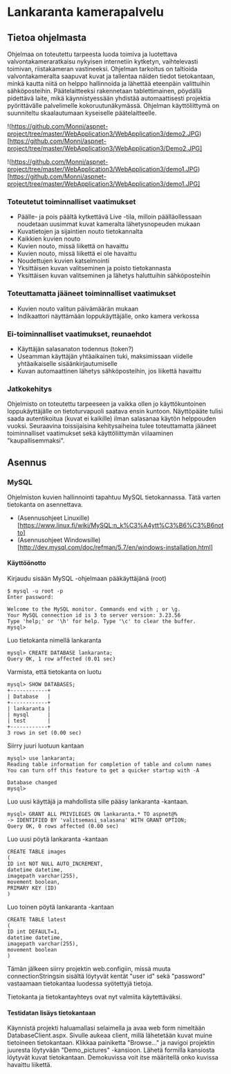 # Lankaranta kamerapalvelu
## Tietoa ohjelmasta
Ohjelmaa on toteutettu tarpeesta luoda toimiva ja luotettava valvontakameraratkaisu nykyisen internetiin kytketyn, vaihtelevasti toimivan, riistakameran vastineeksi. Ohjelman tarkoitus on taltioida valvontakameralta saapuvat kuvat ja tallentaa näiden tiedot tietokantaan, minkä kautta niitä on helppo hallinnoida ja lähettää eteenpäin valittuihin sähköposteihin.
Päätelaitteeksi rakennetaan tablettimainen, pöydällä pidettävä laite, mikä käynnistyessään yhdistää automaattisesti projektia pyörittävälle palvelimelle kokoruutunäkymässä. Ohjelman käyttöliittymä on suunniteltu skaalautumaan kyseiselle päätelaitteelle.

!(https://github.com/Monni/aspnet-project/tree/master/WebApplication3/WebApplication3/demo2.JPG)[https://github.com/Monni/aspnet-project/tree/master/WebApplication3/WebApplication3/Demo2.JPG]

!(https://github.com/Monni/aspnet-project/tree/master/WebApplication3/WebApplication3/demo1.JPG)[https://github.com/Monni/aspnet-project/tree/master/WebApplication3/WebApplication3/demo1.JPG]

### Toteutetut toiminnalliset vaatimukset
* Päälle- ja pois päältä kytkettävä Live -tila, milloin päälläollessaan noudetaan uusimmat kuvat kameralta lähetysnopeuden mukaan
* Kuvatietojen ja sijaintien nouto tietokannalta
* Kaikkien kuvien nouto
* Kuvien nouto, missä liikettä on havaittu
* Kuvien nouto, missä liikettä ei ole havaittu
* Noudettujen kuvien katselmointi
* Yksittäisen kuvan valitseminen ja poisto tietokannasta
* Yksittäisen kuvan valitseminen ja lähetys haluttuihin sähköposteihin

### Toteuttamatta jääneet toiminnalliset vaatimukset
* Kuvien nouto valitun päivämäärän mukaan
* Indikaattori näyttämään loppukäyttäjälle, onko kamera verkossa

### Ei-toiminnalliset vaatimukset, reunaehdot
* Käyttäjän salasanaton todennus (token?)
* Useamman käyttäjän yhtäaikainen tuki, maksimissaan viidelle yhtäaikaiselle sisäänkirjautumiselle
* Kuvan automaattinen lähetys sähköposteihin, jos liikettä havaittu

### Jatkokehitys
Ohjelmisto on toteutettu tarpeeseen ja vaikka ollen jo käyttökuntoinen loppukäyttäjälle on tietoturvapuoli saatava ensin kuntoon. Näyttöpääte tulisi saada autentikoitua (kuvat ei kaikille) ilman salasanaa käytön helppouden vuoksi. Seuraavina toissijaisina kehitysaiheina tulee toteuttamatta jääneet toiminnalliset vaatimukset sekä käyttöliittymän viilaaminen "kaupallisemmaksi".

## Asennus
### MySQL
Ohjelmiston kuvien hallinnointi tapahtuu MySQL tietokannassa. Tätä varten tietokanta on asennettava.
*  (Asennusohjeet Linuxille) [https://www.linux.fi/wiki/MySQL:n_k%C3%A4ytt%C3%B6%C3%B6notto]
*  (Asennusohjeet Windowsille) [http://dev.mysql.com/doc/refman/5.7/en/windows-installation.html]

#### Käyttöönotto
Kirjaudu sisään MySQL -ohjelmaan pääkäyttäjänä (root)
```
$ mysql -u root -p
Enter password:
```
```
Welcome to the MySQL monitor. Commands end with ; or \g.
Your MySQL connection id is 3 to server version: 3.23.56
Type 'help;' or '\h' for help. Type '\c' to clear the buffer.
mysql>
```
Luo tietokanta nimellä lankaranta
```
mysql> CREATE DATABASE lankaranta;
Query OK, 1 row affected (0.01 sec)
```
Varmista, että tietokanta on luotu
```
mysql> SHOW DATABASES;
+------------+
| Database   |
+------------+
| lankaranta |
| mysql      |
| test       |
+------------+
3 rows in set (0.00 sec)
```
Siirry juuri luotuun kantaan
```
mysql> use lankaranta;
Reading table information for completion of table and column names
You can turn off this feature to get a quicker startup with -A

Database changed
mysql>
```
Luo uusi käyttäjä ja mahdollista sille pääsy lankaranta -kantaan.
```
mysql> GRANT ALL PRIVILEGES ON lankaranta.* TO aspnet@%
-> IDENTIFIED BY 'valitsemasi_salasana' WITH GRANT OPTION;
Query OK, 0 rows affected (0.00 sec)
```
Luo uusi pöytä lankaranta -kantaan
```
CREATE TABLE images
(
ID int NOT NULL AUTO_INCREMENT,
datetime datetime,
imagepath varchar(255),
movement boolean,
PRIMARY KEY (ID)
)
```
Luo toinen pöytä lankaranta -kantaan
```
CREATE TABLE latest
(
ID int DEFAULT=1,
datetime datetime,
imagepath varchar(255),
movement boolean
)
```
Tämän jälkeen siirry projektin web.configiin, missä muuta connectionStringsin sisältä löytyvät kentät "user id" sekä "password" vastaamaan tietokantaa luodessa syötettyjä tietoja.

Tietokanta ja tietokantayhteys ovat nyt valmiita käytettäväksi. 
#### Testidatan lisäys tietokantaan
Käynnistä projekti haluamallasi selaimella ja avaa web form nimeltään DatabaseClient.aspx.
Sivulle aukeaa client, millä lähetetään kuvat muine tietoineen tietokantaan. Klikkaa painiketta "Browse..." ja navigoi projektin juuresta löytyvään "Demo_pictures" -kansioon. Lähetä formilla kansiosta löytyvät kuvat tietokantaan. Demokuvissa voit itse määritellä onko kuvissa havaittu liikettä.
